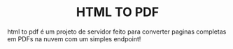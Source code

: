 <h1 align="center">
  HTML TO PDF
</h1>

html to pdf é um projeto de servidor feito para converter paginas completas em PDFs na nuvem com um simples endpoint!

